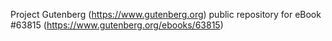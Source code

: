 Project Gutenberg (https://www.gutenberg.org) public repository for
eBook #63815 (https://www.gutenberg.org/ebooks/63815)
